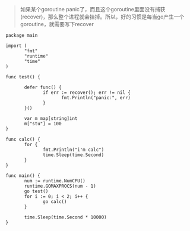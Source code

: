 > 如果某个goroutine panic了，而且这个goroutine里面没有捕获(recover)，那么整个进程就会挂掉。所以，好的习惯是每当go产生一个goroutine，就需要写下recover


```
package main

import (
       "fmt"
       "runtime"
       "time"
)

func test() {

       defer func() {
              if err := recover(); err != nil {
                     fmt.Println("panic:", err)
              }
       }()

       var m map[string]int
       m["stu"] = 100
}

func calc() {
       for {
              fmt.Println("i'm calc")
              time.Sleep(time.Second)
       }
}

func main() {
       num := runtime.NumCPU()
       runtime.GOMAXPROCS(num - 1)
       go test()
       for i := 0; i < 2; i++ {
              go calc()
       }

       time.Sleep(time.Second * 10000)
}
```
